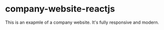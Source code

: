 # company-website-reactjs
 This is an exapmle of a company website. It's fully responsive and modern.
